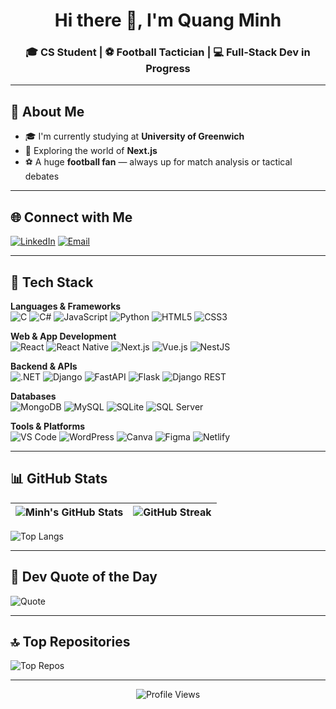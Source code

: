 <h1 align="center">Hi there 👋, I'm Quang Minh</h1>
<h3 align="center">🎓 CS Student | ⚽ Football Tactician | 💻 Full-Stack Dev in Progress</h3>

---

## 💫 About Me

- 🎓 I'm currently studying at **University of Greenwich**  
- 🚀 Exploring the world of **Next.js**  
- ⚽ A huge **football fan** — always up for match analysis or tactical debates  

---

## 🌐 Connect with Me

[![LinkedIn](https://img.shields.io/badge/LinkedIn-%230077B5.svg?style=flat-square&logo=linkedin&logoColor=white)](https://linkedin.com/in/vutranquangminh)
[![Email](https://img.shields.io/badge/Email-D14836?style=flat-square&logo=gmail&logoColor=white)](mailto:19112004vutranquangminh@gmail.com)

---

## 🧰 Tech Stack

**Languages & Frameworks**  
![C](https://img.shields.io/badge/C-00599C?style=for-the-badge&logo=c&logoColor=white)
![C#](https://img.shields.io/badge/C%23-239120?style=for-the-badge&logo=csharp&logoColor=white)
![JavaScript](https://img.shields.io/badge/JS-F7DF1E?style=for-the-badge&logo=javascript&logoColor=black)
![Python](https://img.shields.io/badge/Python-3670A0?style=for-the-badge&logo=python&logoColor=ffdd54)
![HTML5](https://img.shields.io/badge/HTML-E34F26?style=for-the-badge&logo=html5&logoColor=white)
![CSS3](https://img.shields.io/badge/CSS-1572B6?style=for-the-badge&logo=css3&logoColor=white)

**Web & App Development**  
![React](https://img.shields.io/badge/React-20232A?style=for-the-badge&logo=react&logoColor=61DAFB)
![React Native](https://img.shields.io/badge/React_Native-20232A?style=for-the-badge&logo=react&logoColor=61DAFB)
![Next.js](https://img.shields.io/badge/Next.js-black?style=for-the-badge&logo=next.js&logoColor=white)
![Vue.js](https://img.shields.io/badge/Vue-35495E?style=for-the-badge&logo=vue.js&logoColor=4FC08D)
![NestJS](https://img.shields.io/badge/NestJS-E0234E?style=for-the-badge&logo=nestjs&logoColor=white)

**Backend & APIs**  
![.NET](https://img.shields.io/badge/.NET-512BD4?style=for-the-badge&logo=dotnet&logoColor=white)
![Django](https://img.shields.io/badge/Django-092E20?style=for-the-badge&logo=django&logoColor=white)
![FastAPI](https://img.shields.io/badge/FastAPI-005571?style=for-the-badge&logo=fastapi&logoColor=white)
![Flask](https://img.shields.io/badge/Flask-000000?style=for-the-badge&logo=flask&logoColor=white)
![Django REST](https://img.shields.io/badge/Django%20REST-ff1709?style=for-the-badge&logo=django&logoColor=white)

**Databases**  
![MongoDB](https://img.shields.io/badge/MongoDB-4ea94b?style=for-the-badge&logo=mongodb&logoColor=white)
![MySQL](https://img.shields.io/badge/MySQL-4479A1?style=for-the-badge&logo=mysql&logoColor=white)
![SQLite](https://img.shields.io/badge/SQLite-07405e?style=for-the-badge&logo=sqlite&logoColor=white)
![SQL Server](https://img.shields.io/badge/SQL_Server-CC2927?style=for-the-badge&logo=microsoftsqlserver&logoColor=white)

**Tools & Platforms**  
![VS Code](https://img.shields.io/badge/VSCode-007ACC?style=for-the-badge&logo=visual-studio-code&logoColor=white)
![WordPress](https://img.shields.io/badge/WordPress-117AC9?style=for-the-badge&logo=wordpress&logoColor=white)
![Canva](https://img.shields.io/badge/Canva-00C4CC?style=for-the-badge&logo=canva&logoColor=white)
![Figma](https://img.shields.io/badge/Figma-F24E1E?style=for-the-badge&logo=figma&logoColor=white)
![Netlify](https://img.shields.io/badge/Netlify-00C7B7?style=for-the-badge&logo=netlify&logoColor=white)

---

## 📊 GitHub Stats

| ![Minh's GitHub Stats](https://github-readme-stats.vercel.app/api?username=vutranquangminh&theme=dark&show_icons=true&hide_border=false&count_private=true) | ![GitHub Streak](https://streak-stats.demolab.com/?user=vutranquangminh&theme=dark&hide_border=false) |
|--|--|

![Top Langs](https://github-readme-stats.vercel.app/api/top-langs/?username=vutranquangminh&theme=dark&layout=compact&hide_border=false)

---

## 🧠 Dev Quote of the Day

![Quote](https://quotes-github-readme.vercel.app/api?type=horizontal&theme=radical)

---

## 🔝 Top Repositories

![Top Repos](https://github-contributor-stats.vercel.app/api?username=vutranquangminh&limit=5&theme=dark&combine_all_yearly_contributions=true)

---

<p align="center">
  <img src="https://visitcount.itsvg.in/api?id=vutranquangminh&icon=0&color=0" alt="Profile Views" />
</p>

<!-- Designed with 💙 by Minh | Template from GPRM -->
